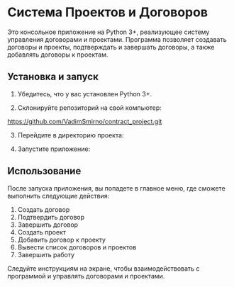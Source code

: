 # Система Проектов и Договоров

Это консольное приложение на Python 3+, реализующее систему управления договорами и проектами. Программа позволяет создавать договоры и проекты, подтверждать и завершать договоры, а также добавлять договоры к проектам.

## Установка и запуск

1. Убедитесь, что у вас установлен Python 3+.

2. Склонируйте репозиторий на свой компьютер:

https://github.com/VadimSmirno/contract_project.git


3. Перейдите в директорию проекта:


4. Запустите приложение:


## Использование

После запуска приложения, вы попадете в главное меню, где сможете выполнить следующие действия:

1. Создать договор
2. Подтвердить договор
3. Завершить договор
4. Создать проект
5. Добавить договор к проекту
6. Вывести список договоров и проектов
7. Завершить работу

Следуйте инструкциям на экране, чтобы взаимодействовать с программой и управлять договорами и проектами.

